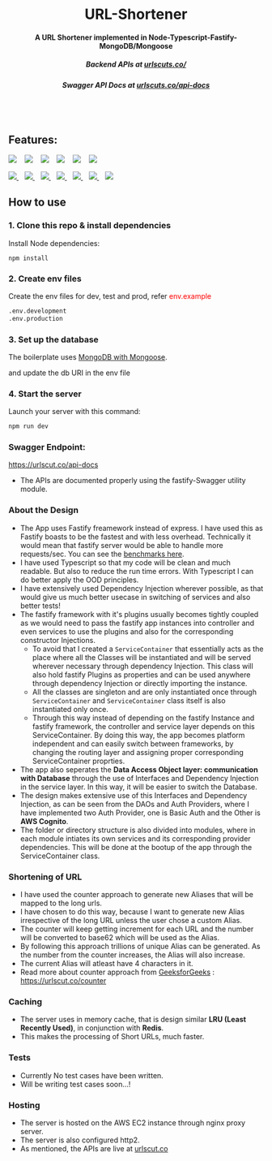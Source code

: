 <h1 align="center">
    <br>
  URL-Shortener
  <br>
</h1>

<h4 align="center"> A URL Shortener implemented in Node-Typescript-Fastify-MongoDB/Mongoose</h4>
<h5 align="center">
  <b>Backend APIs at
  <a href="https://urlscut.co/" target="_blank">
    urlscuts.co/
  </a></b>
 </h5>
 <h5 align="center">
  <b>Swagger API Docs at
  <a href="https://urlscut.co/api-docs" target="_blank">
    urlscuts.co/api-docs
  </a></b>
 </h5>
 <br>
  <br>

## Features:

<p>
<a href="https://urlscut.co/" target="_blank" style="text-decoration: none;">
    <img src="https://img.shields.io/badge/URLShortener-blue?style=for-the-badge" />
  </a>&nbsp;&nbsp;
  <a href="https://www.fastify.io/" target="_blank" style="text-decoration: none;">
    <img src="https://img.shields.io/badge/fastify-%23000000.svg?style=for-the-badge&logo=fastify&logoColor=white" />
  </a>&nbsp;&nbsp;
  <a href="https://www.typescriptlang.org/" target="_blank" style="text-decoration: none;">
    <img src="https://img.shields.io/badge/-TypeScript-007ACC?style=for-the-badge&logo=TypeScript&logoColor=fff" />
  </a>&nbsp;&nbsp;
  <a href="https://nodejs.org/" target="_blank" style="text-decoration: none;">
    <img src="https://img.shields.io/badge/-Node.js-339933?style=for-the-badge&logo=Node.js&logoColor=fff" />
  </a>&nbsp;&nbsp;
  <a href="https://mongoosejs.com/" target="_blank" style="text-decoration: none;">
    <img src="https://img.shields.io/badge/mongoose-%23880000?style=for-the-badge&logo=mongoose&logoColor=white"/>
  </a>&nbsp;&nbsp;
  <a href="https://www.mongodb.com/" target="_blank" style="text-decoration: none;">
    <img src="https://img.shields.io/badge/MongoDB-%2347A248?style=for-the-badge&logo=mongodb&logoColor=black"/>
  </a>&nbsp;&nbsp;
</p>

<p>
  <a href="https://www.npmjs.com/" target="_blank">
    <img src="https://img.shields.io/badge/-NPM-CB3837?style=for-the-badge&logo=NPM&logoColor=fff" />
  </a>&nbsp;&nbsp;
  <a href="https://www.docker.com/" target="_blank">
    <img src="https://img.shields.io/badge/-Docker-2496ED?style=for-the-badge&logo=Docker&logoColor=fff" />
  </a>&nbsp;&nbsp;
  <a href="https://nodemon.io/" target="_blank">
    <img src="https://img.shields.io/badge/-Nodemon-76D04B?style=for-the-badge&logo=Nodemon&logoColor=fff" />
  </a>&nbsp;&nbsp;
  <a href="https://eslint.org/" target="_blank">
    <img src="https://img.shields.io/badge/-ESLint-4B32C3?style=for-the-badge&logo=ESLint&logoColor=fff" />
  </a>&nbsp;&nbsp;
  <a href="https://prettier.io/" target="_blank">
    <img src="https://img.shields.io/badge/-Prettier-F7B93E?style=for-the-badge&logo=Prettier&logoColor=000" />
  </a>&nbsp;&nbsp;
  <a href="https://swagger.io/" target="_blank">
    <img src="https://img.shields.io/badge/-Swagger-85EA2D?style=for-the-badge&logo=Swagger&logoColor=000" />
  </a>&nbsp;&nbsp;
  <a href="https://swc.rs/" target="_blank">
    <img src="https://img.shields.io/badge/-SWC-FFFFFF?style=for-the-badge&logo=swc&logoColor=FBE1A6" />
  </a>
</p>

## How to use

### 1. Clone this repo & install dependencies

Install Node dependencies:

`npm install`

### 2. Create env files

Create the env files for dev, test and prod,
refer <span style="color:red;">env.example</span>

```sh
.env.development
.env.production
```

### 3. Set up the database

The boilerplate uses [MongoDB with Mongoose](https://mongoosejs.com/).

and update the db URI in the env file

### 4. Start the server

Launch your server with this command:

```sh
npm run dev
```

### Swagger Endpoint:

https://urlscut.co/api-docs

- The APIs are documented properly using the fastify-Swagger utility module.

### About the Design

- The App uses Fastify freamework instead of express. I have used this as Fastify boasts to be the fastest and with less overhead. Technically it would mean that fastify server would be able to handle more requests/sec. You can see the [benchmarks here](https://fastify.dev/benchmarks/).
- I have used Typescript so that my code will be clean and much readable. But also to reduce the run time errors. With Typescript I can do better apply the OOD principles.
- I have extensively used Dependency Injection wherever possible, as that would give us much better usecase in switching of services and also better tests!
- The fastify framework with it's plugins usually becomes tightly coupled as we would need to pass the fastify app instances into controller and even services to use the plugins and also for the corresponding constructor Injections.
  - To avoid that I created a `ServiceContainer` that essentially acts as the place where all the Classes will be instantiated and will be served wherever necessary through dependency Injection. This class will also hold fastify Plugins as properties and can be used anywhere through dependency Injection or directly importing the instance.
  - All the classes are singleton and are only instantiated once through `ServiceContainer` and `ServiceContainer` class itself is also instantiated only once.
  - Through this way instead of depending on the fastify Instance and fastify framework, the controller and service layer depends on this ServiceContainer. By doing this way, the app becomes platform independent and can easily switch between frameworks, by changing the routing layer and assigning proper corresponding ServiceContainer proprties.
- The app also seperates the **Data Access Object layer: communication with Database** through the use of Interfaces and Dependency Injection in the service layer. In this way, it will be easier to switch the Database.
- The design makes extensive use of this Interfaces and Dependency Injection, as can be seen from the DAOs and Auth Providers, where I have implemented two Auth Provider, one is Basic Auth and the Other is **AWS Cognito**.
- The folder or directory structure is also divided into modules, where in each module intiates its own services and its corresponding provider dependencies. This will be done at the bootup of the app through the ServiceContainer class.

### Shortening of URL

- I have used the counter approach to generate new Aliases that will be mapped to the long urls.
- I have chosen to do this way, because I want to generate new Alias irrespective of the long URL unless the user chose a custom Alias.
- The counter will keep getting increment for each URL and the number will be converted to base62 which will be used as the Alias.
- By following this approach trillions of unique Alias can be generated. As the number from the counter increases, the Alias will also increase.
- The current Alias will atleast have 4 characters in it.
- Read more about counter approach from [GeeksforGeeks](https://www.geeksforgeeks.org/system-design-url-shortening-service/#) : https://urlscut.co/counter

### Caching

- The server uses in memory cache, that is design similar **LRU (Least Recently Used)**, in conjunction with **Redis**.
- This makes the processing of Short URLs, much faster.

### Tests

- Currently No test cases have been written.
- Will be writing test cases soon...!

### Hosting

- The server is hosted on the AWS EC2 instance through nginx proxy server.
- The server is also configured http2.
- As mentioned, the APIs are live at [urlscut.co](https://urlscut.co/)
